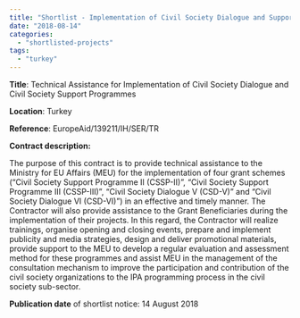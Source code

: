 ```yaml
---
title: "Shortlist - Implementation of Civil Society Dialogue and Support Programmes in Turkey"
date: "2018-08-14"
categories: 
  - "shortlisted-projects"
tags: 
  - "turkey"
---
```


**Title**: Technical Assistance for Implementation of Civil Society Dialogue and Civil Society Support Programmes

**Location**: Turkey

**Reference**: EuropeAid/139211/IH/SER/TR

**Contract description:**

The purpose of this contract is to provide technical assistance to the Ministry for EU Affairs (MEU) for the implementation of four grant schemes (“Civil Society Support Programme II (CSSP-II)”, “Civil Society Support Programme III (CSSP-III)”, “Civil Society Dialogue V (CSD-V)” and “Civil Society Dialogue VI (CSD-VI)”) in an effective and timely manner. The Contractor will also provide assistance to the Grant Beneficiaries during the implementation of their projects. In this regard, the Contractor will realize trainings, organise opening and closing events, prepare and implement publicity and media strategies, design and deliver promotional materials, provide support to the MEU to develop a regular evaluation and assessment method for these programmes and assist MEU in the management of the consultation mechanism to improve the participation and contribution of the civil society organizations to the IPA programming process in the civil society sub-sector.

**Publication date** of shortlist notice: 14 August 2018
